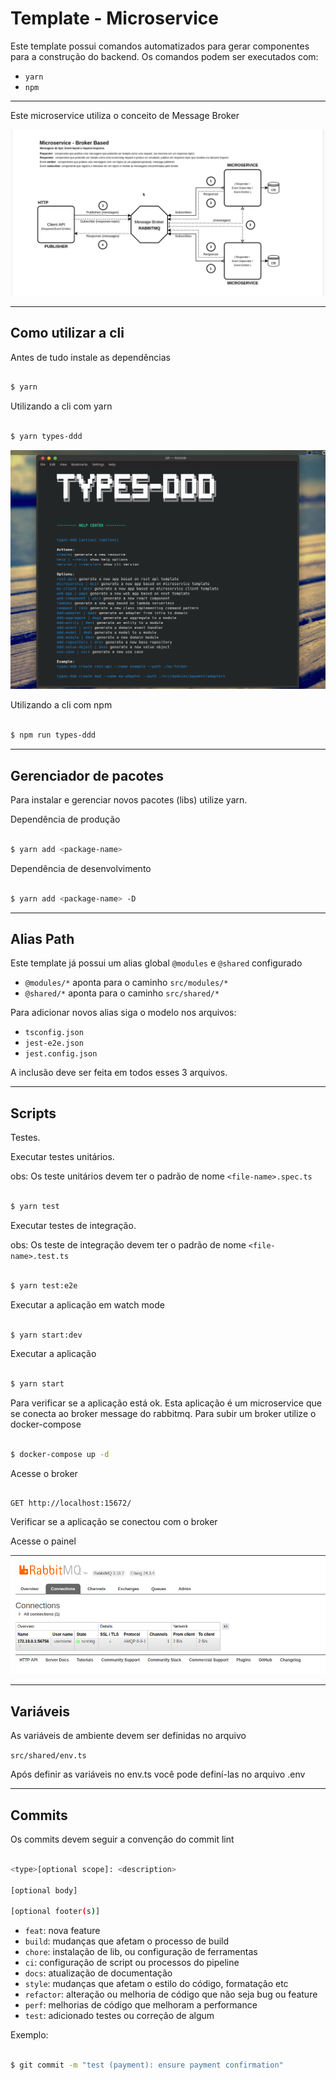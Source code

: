 # Template - Microservice

Este template possui comandos automatizados para gerar componentes para a construção do backend.
Os comandos podem ser executados com:

- `yarn` 
- `npm`

---

Este microservice utiliza o conceito de Message Broker

![](docs/microservice-doc.png)

---
## Como utilizar a cli

Antes de tudo instale as dependências


```sh

$ yarn

```

Utilizando a cli com yarn


```sh

$ yarn types-ddd

```
![](docs/print.png)

Utilizando a cli com npm

```sh

$ npm run types-ddd

```

---

## Gerenciador de pacotes

Para instalar e gerenciar novos pacotes (libs) utilize yarn.

Dependência de produção

```sh

$ yarn add <package-name>

```

Dependência de desenvolvimento

```sh

$ yarn add <package-name> -D

```

---

## Alias Path

Este template já possui um alias global `@modules` e `@shared` configurado

- `@modules/*` aponta para o caminho `src/modules/*`
- `@shared/*` aponta para o caminho `src/shared/*`

Para adicionar novos alias siga o modelo nos arquivos: 
- `tsconfig.json`  
- `jest-e2e.json` 
- `jest.config.json` 

A inclusão deve ser feita em todos esses 3 arquivos.

---

## Scripts

Testes. 

Executar testes unitários.

obs: Os teste unitários devem ter o padrão de nome `<file-name>.spec.ts`


```sh

$ yarn test


```

Executar testes de integração.

obs: Os teste de integração devem ter o padrão de nome `<file-name>.test.ts`

```sh

$ yarn test:e2e


```

Executar a aplicação em watch mode

```sh

$ yarn start:dev

```

Executar a aplicação

```sh

$ yarn start

```

Para verificar se a aplicação está ok.
Esta aplicação é um microservice que se conecta ao broker message do rabbitmq.
Para subir um broker utilize o docker-compose

```sh

$ docker-compose up -d

```

Acesse o broker

```

GET http://localhost:15672/

```

Verificar se a aplicação se conectou com o broker

Acesse o painel

![](docs/microservice.png)

---

## Variáveis

As variáveis de ambiente devem ser definidas no arquivo

`src/shared/env.ts`

Após definir as variáveis no env.ts você pode definí-las no arquivo .env

---

## Commits

Os commits devem seguir a convenção do commit lint

```sh

<type>[optional scope]: <description>

[optional body]

[optional footer(s)]

```
- `feat`: nova feature
- `build`: mudanças que afetam o processo de build 
- `chore`: instalação de lib, ou configuração de ferramentas
- `ci`: configuração de script ou processos do pipeline
- `docs`: atualização de documentação
- `style`: mudanças que afetam o estilo do código, formatação etc
- `refactor`: alteração ou melhoria de código que não seja bug ou feature
- `perf`: melhorias de código que melhoram a performance
- `test`: adicionado testes ou correção de algum

Exemplo:

```sh

$ git commit -m "test (payment): ensure payment confirmation"

```
